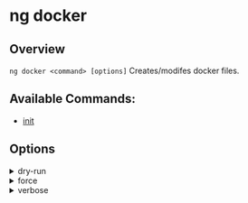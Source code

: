 <!-- Links in /docs/documentation should NOT have `.md` at the end, because they end up in our wiki at release. -->

# ng docker

## Overview
`ng docker <command> [options]` Creates/modifes docker files.

## Available Commands:
 - [init](docker/init)

## Options
<details>
  <summary>dry-run</summary>
  <p>
    <code>--dry-run</code> (alias: <code>-d</code>)
  </p>
  <p>
    Run through without making any changes.
  </p>
</details>
<details>
  <summary>force</summary>
  <p>
    <code>--force</code> (alias: <code>-f</code>)
  </p>
  <p>
    Forces overwriting of files.
  </p>
</details>
<details>
  <summary>verbose</summary>
  <p>
    <code>--verbose</code> (alias: <code>-v</code>)
  </p>
  <p>
    Adds more details to output logging.
  </p>
</details>